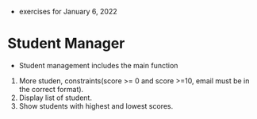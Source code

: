 * exercises for January 6, 2022
# Student Manager
* Student management includes the main function
1. More studen, constraints(score >= 0 and score >=10, email must be in the correct format).
2. Display list of student.
3. Show students with highest and lowest scores.
